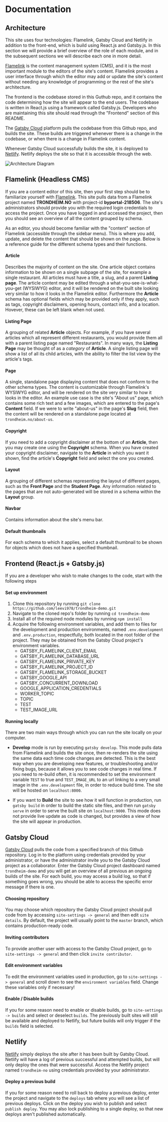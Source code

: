 # Documentation


## Architecture

This site uses four technologies: Flamelink, Gatsby Cloud and Netlify in addition to the front-end, which is build using React.js and Gatsby.js. In this section we will provide a brief overview of the role of each module, and in the subsequent sections we will describe each one in more detail. 

[Flamelink](https://flamelink.io) is the content management system (CMS), and it is the most important module to the editors of the site's content. Flamelink provides a user interface through which the editor may add or update the site's content without needing any knowledge of programming or the rest of the site's architecture.

The frontend is the codebase stored in this Guthub repo, and it contains the code determining how the site will appear to the end users. The codebase is written in React.js using a framework called Gatsby.js. Developers who are maintaining this site should read through the "Frontend" section of this README.

The [Gatsby Cloud](https://gatsbyjs.com) platform pulls the codebase from this Github repo, and builds the site. These builds are triggered whenever there is a change in the codebase, or when there is a change in Flamelink content.

Whenever Gatsby Cloud successfully builds the site, it is deployed to [Netlify](https://netlify.com). Netlify deploys the site so that it is accessible through the web.


![Architecture Diagram](/static/images/trondheim-no-architecture.png)


## Flamelink (Headless CMS)

If you are a content editor of this site, then your first step should be to familiarize yourself with [Flamelink](https://flamelink.io). This site pulls data from a Flamelink project named **TRONDHEIM.NO** with project-id **byportal-218506**. The site's administrators should provide you with the required login credentials to access the project. Once you have logged in and accessed the project, then you should see an overview of all the content grouped by schema. 

As an editor, you should become familiar with the "content" section of Flamelink (accessible through the sidebar menu). This is where you add, update, and delete the content that should be shown on the page. Below is a reference guide for the different schema types and their functions.

#### Article

Describes the majority of content on the site. One article object contains information to be shown on a single subpage of the site, for example a single restaurant. All articles must have a title, a slug, and a parent **Listing page**. The article content may be edited through a what-you-see-is-what-you-get (WYSIWYG) editor, and it will be rendered on the built site looking very similar to how it looks in the Flamelink editor. Furthermore the **Article** schema has optional fields which may be provided only if they apply, such as tags, copyright disclaimers, opening hours, contact info, and a location. Hovever, these can be left blank when not used.

#### Listing Page

A grouping of related **Article** objects. For example, if you have several articles which all represent different restaurants, you would provide them all with a parent listing page named "Restaurants". In many ways, the **Listing Page** may be thought of as a *category* of **Article**. A single listing page will show a list of all its child articles, with the ability to filter the list view by the article's tags.

#### Page

A single, standalone page displaying content that does not conform to the other schema types. The content is customizable through Flamelink's WYSIWYG editor, and will be rendered on the site very similar to how it looks in the editor. An example use case is the site's "About us" page, which contains some rich text and a few images, which are entered to the page's **Content** field. If we were to write "about-us" in the page's **Slug** field, then the content will be rendered on a standalone page located at `trondheim.no/about-us`.

#### Copyright

If you need to add a copyright disclaimer at the bottom of an **Article**, then you may create one using the **Copyright** schema. When you have created your copyright disclaimer, navigate to the **Article** in which you want it shown, find the article's **Copyright** field and select the one you created.

#### Layout

A grouping of different schemas representing the layout of different pages, such as the **Front Page** and the **Student Page**. Any information related to the pages that are not auto-generated will be stored in a schema within the **Layout** group.

#### Navbar

Contains information about the site's menu bar.

#### Default thumbnails

For each schema to which it applies, select a default thumbnail to be shown for objects which does not have a specified thumbnail.


## Frontend (React.js + Gatsby.js)

If you are a developer who wish to make changes to the code, start with the following steps

#### Set up environment

1. Clone this repository by running `git clone https://github.com/leevi978/trondheim-demo.git`
2. Navigate to the cloned repo's folder by running `cd trondheim-demo`
3. Install all of the required node modules by running `npm install`
4. Acquire the following environment variables, and add them to files for the development and production environments, named `.env.development` and `.env.production`, respectfully, both located in the root folder of the project. They may be obtained from the Gatsby Cloud project's environment variables.
    * GATSBY_FLAMELINK_CLIENT_EMAIL
    * GATSBY_FLAMELINK_DATABASE_URL
    * GATSBY_FLAMELINK_PRIVATE_KEY
    * GATSBY_FLAMELINK_PROJECT_ID
    * GATSBY_FLAMELINK_STORAGE_BUCKET
    * GATSBY_GOOGLE_API
    * GATSBY_CONCURRENT_DOWNLOAD
    * GOOGLE_APPLICATION_CREDENTIALS
    * WORKER_TOPIC
    * TOPIC
    * TEST
    * TEST_IMAGE_URL
    
    
#### Running locally

There are two main ways through which you can run the site locally on your computer.

* **Develop** mode is run by executing `gatsby develop`. This mode pulls data from Flamelink and builds the site once, then re-renders the site using the same data each time code changes are detected. This is the best way when you are developing new features, or troubleshooting and/or fixing bugs, because it allows you to see code changes in real time. If you need to re-build often, it is recommended to set the environment variable `TEST` to true and `TEST_IMAGE_URL` to an url linking to a very small image in the `.env.development` file, in order to reduce build time. The site will be hosted on `localhost:8000`.

* If you want to **Build** the site to see how it will function in production, run `gatsby build` in order to build the static site files, and then run `gatsby serve` in order to serve the built site on `localhost:9000`. This mode does not provide live update as code is changed, but provides a view of how the site will appear in production. 


## Gatsby Cloud

[Gatsby Cloud](https://gatsbyjs.com) pulls the code from a specified branch of this Github repository. Log in to the platform using credentials provided by your administrator, or have the administrator invite you to the Gatsby Cloud project as a collaborator. Enter the Gatsby Cloud project dashboard named `trondheim-demo` and you will get an overview of all previous an ongoing builds of the site. For each build, you may access a build log, so that if something goes wrong, you should be able to access the specific error message if there is one.

#### Choosing repository

You may choose which repository the Gatsby Cloud project should pull code from by accessing `site-settings -> general` and then edit `site details`. By default, the project will usually point to the `master` branch, which contains production-ready code.

#### Inviting contributors

To provide another user with access to the Gatsby Cloud project, go to `site-settings -> general` and then click `invite contributor`.

#### Edit environment variables

To edit the environment variables used in production, go to `site-settings -> general` and scroll down to see the `environment variables` field. Change these variables only if necessary!

#### Enable / Disable builds

If you for some reason need to enable or disable builds, go to `site-settings -> builds` and select or deselect `builds`. The previously built sites will still be available and deployed to Netlify, but future builds will only trigger if the `builds` field is selected.

## Netlify

[Netlify](https://netlify.com) simply deploys the site after it has been built by Gatsby Cloud. Netlify will have a log of previous successful and attempted builds, but will only deploy the ones that were successful. Access the Netlify project named `trondheim-no` using credentials provided by your administrator.

#### Deploy a previous build

If you for some reason need to roll back to deploy a previous deploy, enter the project and navigate to the `deploys` tab where you will see a list of previous deploys. Click on the deploy you wish to publish and select `publish deploy`. You may also lock publishing to a single deploy, so that new deploys aren't published automatically. 

